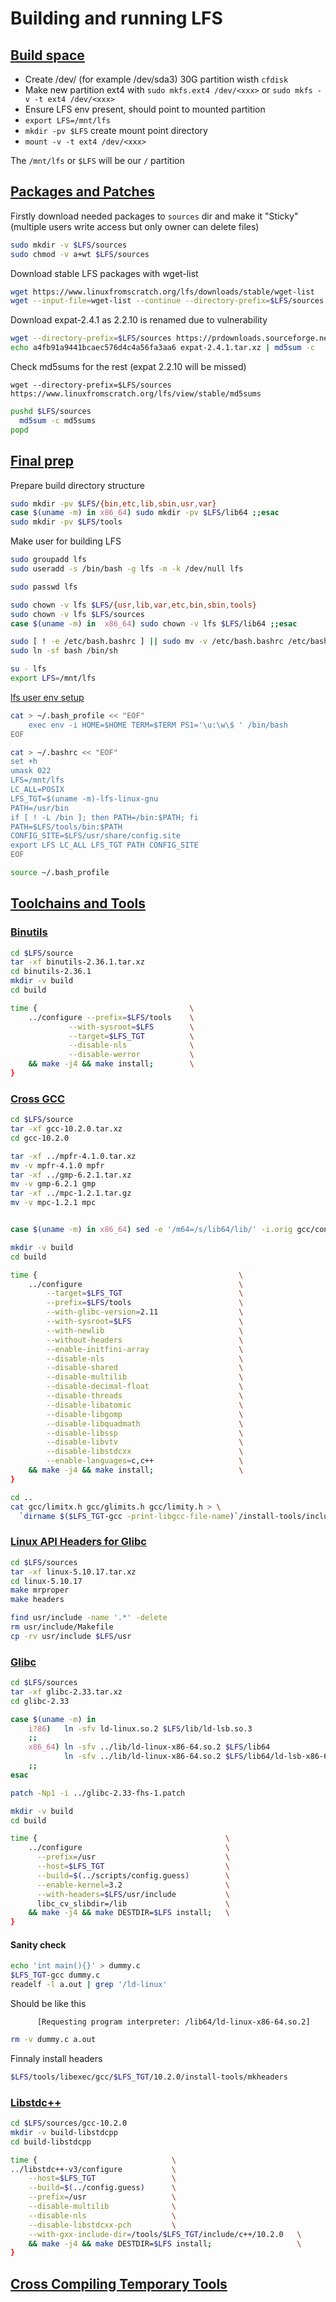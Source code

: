 # Building and running LFS

## [Build space](https://www.linuxfromscratch.org/lfs/view/stable/chapter02/creatingpartition.html)

- Create /dev/<xxx> (for example /dev/sda3) 30G partition wisth `cfdisk`
- Make new partition ext4 with `sudo mkfs.ext4 /dev/<xxx>` or `sudo mkfs -v -t ext4 /dev/<xxx>`
- Ensure LFS env present, should point to mounted partition 
- `export LFS=/mnt/lfs`
- `mkdir -pv $LFS` create mount point directory
- `mount -v -t ext4 /dev/<xxx>`

The `/mnt/lfs` or `$LFS` will be our `/` partition

## [Packages and Patches](https://www.linuxfromscratch.org/lfs/view/stable/chapter03/chapter03.html)

Firstly download needed packages to `sources` dir and make it "Sticky" (multiple users write access but only owner can delete files)

```bash
sudo mkdir -v $LFS/sources
sudo chmod -v a+wt $LFS/sources
```

Download stable LFS packages with wget-list

```bash
wget https://www.linuxfromscratch.org/lfs/downloads/stable/wget-list
wget --input-file=wget-list --continue --directory-prefix=$LFS/sources
```

Download expat-2.4.1 as 2.2.10 is renamed due to vulnerability

```bash
wget --directory-prefix=$LFS/sources https://prdownloads.sourceforge.net/expat/expat-2.4.1.tar.xz
echo a4fb91a9441bcaec576d4c4a56fa3aa6 expat-2.4.1.tar.xz | md5sum -c
```

Check md5sums for the rest (expat 2.2.10 will be missed)

`wget --directory-prefix=$LFS/sources https://www.linuxfromscratch.org/lfs/view/stable/md5sums`

```bash
pushd $LFS/sources
  md5sum -c md5sums
popd

```

## [Final prep](https://www.linuxfromscratch.org/lfs/view/stable/chapter04/introduction.html)

Prepare build directory structure

```bash
sudo mkdir -pv $LFS/{bin,etc,lib,sbin,usr,var}
case $(uname -m) in x86_64) sudo mkdir -pv $LFS/lib64 ;;esac
sudo mkdir -pv $LFS/tools
```

Make user for building LFS

```bash
sudo groupadd lfs
sudo useradd -s /bin/bash -g lfs -m -k /dev/null lfs

sudo passwd lfs

sudo chown -v lfs $LFS/{usr,lib,var,etc,bin,sbin,tools}
sudo chown -v lfs $LFS/sources
case $(uname -m) in  x86_64) sudo chown -v lfs $LFS/lib64 ;;esac

sudo [ ! -e /etc/bash.bashrc ] || sudo mv -v /etc/bash.bashrc /etc/bash.bashrc.NOUSE
sudo ln -sf bash /bin/sh

su - lfs
export LFS=/mnt/lfs
```

[lfs user env setup](https://www.linuxfromscratch.org/lfs/view/stable/chapter04/settingenvironment.html)

```bash
cat > ~/.bash_profile << "EOF"
    exec env -i HOME=$HOME TERM=$TERM PS1='\u:\w\$ ' /bin/bash
EOF

cat > ~/.bashrc << "EOF"
set +h
umask 022
LFS=/mnt/lfs
LC_ALL=POSIX
LFS_TGT=$(uname -m)-lfs-linux-gnu
PATH=/usr/bin
if [ ! -L /bin ]; then PATH=/bin:$PATH; fi
PATH=$LFS/tools/bin:$PATH
CONFIG_SITE=$LFS/usr/share/config.site
export LFS LC_ALL LFS_TGT PATH CONFIG_SITE
EOF

source ~/.bash_profile
```

## [Toolchains and Tools](https://www.linuxfromscratch.org/lfs/view/stable/part3.html)

### [Binutils](https://www.linuxfromscratch.org/lfs/view/stable/chapter05/binutils-pass1.html)

```bash
cd $LFS/source
tar -xf binutils-2.36.1.tar.xz
cd binutils-2.36.1
mkdir -v build
cd build

time {                                  \
    ../configure --prefix=$LFS/tools    \
             --with-sysroot=$LFS        \
             --target=$LFS_TGT          \
             --disable-nls              \
             --disable-werror           \
    && make -j4 && make install;        \
}
```
### [Cross GCC](https://www.linuxfromscratch.org/lfs/view/stable/chapter05/gcc-pass1.html)

```bash
cd $LFS/source
tar -xf gcc-10.2.0.tar.xz
cd gcc-10.2.0

tar -xf ../mpfr-4.1.0.tar.xz
mv -v mpfr-4.1.0 mpfr
tar -xf ../gmp-6.2.1.tar.xz
mv -v gmp-6.2.1 gmp
tar -xf ../mpc-1.2.1.tar.gz
mv -v mpc-1.2.1 mpc


case $(uname -m) in x86_64) sed -e '/m64=/s/lib64/lib/' -i.orig gcc/config/i386/t-linux64 ;;esac

mkdir -v build
cd build

time {                                             \
    ../configure                                   \
        --target=$LFS_TGT                          \
        --prefix=$LFS/tools                        \
        --with-glibc-version=2.11                  \
        --with-sysroot=$LFS                        \
        --with-newlib                              \
        --without-headers                          \
        --enable-initfini-array                    \
        --disable-nls                              \
        --disable-shared                           \
        --disable-multilib                         \
        --disable-decimal-float                    \
        --disable-threads                          \
        --disable-libatomic                        \
        --disable-libgomp                          \
        --disable-libquadmath                      \
        --disable-libssp                           \
        --disable-libvtv                           \
        --disable-libstdcxx                        \
        --enable-languages=c,c++                   \
    && make -j4 && make install;                   \
}

cd ..
cat gcc/limitx.h gcc/glimits.h gcc/limity.h > \
  `dirname $($LFS_TGT-gcc -print-libgcc-file-name)`/install-tools/include/limits.h
```


### [Linux API Headers for Glibc](https://www.linuxfromscratch.org/lfs/view/stable/chapter05/linux-headers.html)

```bash
cd $LFS/sources
tar -xf linux-5.10.17.tar.xz
cd linux-5.10.17
make mrproper
make headers

find usr/include -name '.*' -delete
rm usr/include/Makefile
cp -rv usr/include $LFS/usr

```

### [Glibc](https://www.linuxfromscratch.org/lfs/view/stable/chapter05/glibc.html)

```bash
cd $LFS/sources
tar -xf glibc-2.33.tar.xz
cd glibc-2.33

case $(uname -m) in
    i?86)   ln -sfv ld-linux.so.2 $LFS/lib/ld-lsb.so.3
    ;;
    x86_64) ln -sfv ../lib/ld-linux-x86-64.so.2 $LFS/lib64
            ln -sfv ../lib/ld-linux-x86-64.so.2 $LFS/lib64/ld-lsb-x86-64.so.3
    ;;
esac

patch -Np1 -i ../glibc-2.33-fhs-1.patch

mkdir -v build
cd build

time {                                          \
    ../configure                                \
      --prefix=/usr                             \
      --host=$LFS_TGT                           \
      --build=$(../scripts/config.guess)        \
      --enable-kernel=3.2                       \
      --with-headers=$LFS/usr/include           \
      libc_cv_slibdir=/lib                      \
    && make -j4 && make DESTDIR=$LFS install;   \
}

```

#### Sanity check

```bash
echo 'int main(){}' > dummy.c
$LFS_TGT-gcc dummy.c
readelf -l a.out | grep '/ld-linux'
```

Should be like this

`      [Requesting program interpreter: /lib64/ld-linux-x86-64.so.2]`


```bash
rm -v dummy.c a.out
```

Finnaly install headers

```bash
$LFS/tools/libexec/gcc/$LFS_TGT/10.2.0/install-tools/mkheaders
```

### [Libstdc++](https://www.linuxfromscratch.org/lfs/view/stable/chapter05/gcc-libstdc++-pass1.html)

```bash
cd $LFS/sources/gcc-10.2.0
mkdir -v build-libstdcpp
cd build-libstdcpp

time {                              \
../libstdc++-v3/configure           \
    --host=$LFS_TGT                 \
    --build=$(../config.guess)      \
    --prefix=/usr                   \
    --disable-multilib              \
    --disable-nls                   \
    --disable-libstdcxx-pch         \
    --with-gxx-include-dir=/tools/$LFS_TGT/include/c++/10.2.0   \
    && make -j4 && make DESTDIR=$LFS install;                   \
}
```

## [Cross Compiling Temporary Tools](https://www.linuxfromscratch.org/lfs/view/stable/chapter06/chapter06.html)

